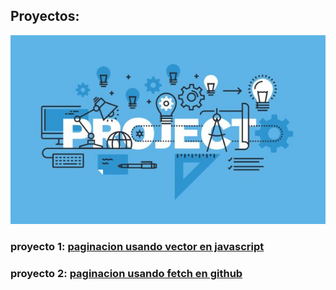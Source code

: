 ## Proyectos:

[![](proyectos.jpg)](https://github.com/hectormweb/portafolio/tree/main/proyectos)

### proyecto 1: [paginacion usando vector en javascript](https://hectormweb.github.io/portafolio/proyectos/proyecto1/)
### proyecto 2: [paginacion usando fetch en github](https://hectormweb.github.io/portafolio/proyectos/proyecto2/)
